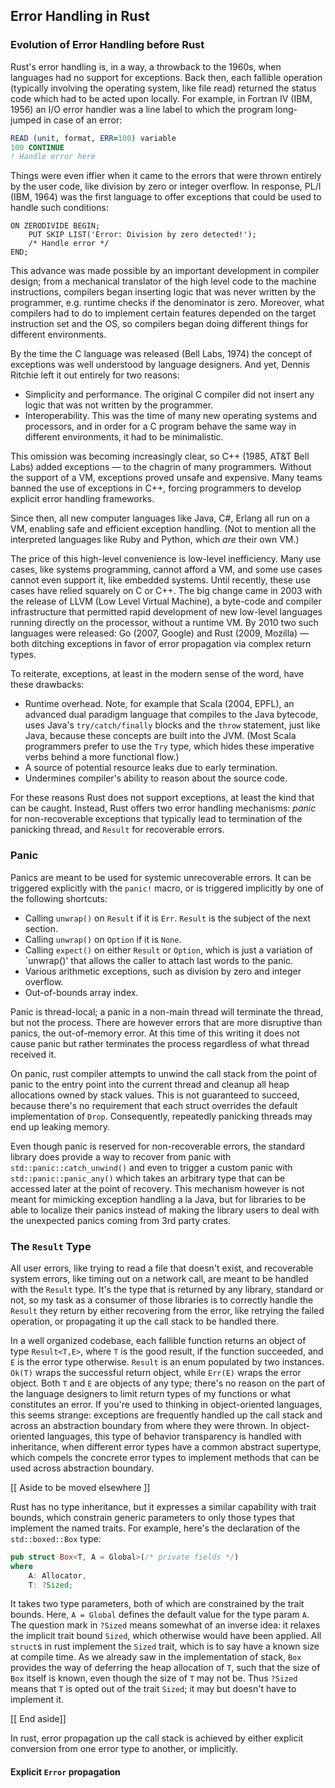 
## Error Handling in Rust

### Evolution of Error Handling before Rust
Rust's error handling is, in a way, a throwback to the 1960s, when languages had no support
for exceptions. Back then, each fallible operation (typically involving the operating
system, like file read) returned the status code which had to be acted upon locally. For
example, in Fortran IV (IBM, 1956) an I/O error handler was a line label to which the
program long-jumped in case of an error:
```fortran
READ (unit, format, ERR=100) variable
100 CONTINUE
! Handle error here
```
Things were even iffier when it came to the errors that were thrown entirely by the
user code, like division by zero or integer overflow. In response, PL/I (IBM, 1964) 
was the first language to offer exceptions that could be used to handle such conditions:
```pl/i
ON ZERODIVIDE BEGIN;
    PUT SKIP LIST('Error: Division by zero detected!');
    /* Handle error */
END;
```
This advance was made possible by an important development in compiler design; from a mechanical
translator of the high level code to the machine instructions, compilers began inserting
logic that was never written by the programmer, e.g. runtime checks if the denominator is
zero. Moreover, what compilers had to do to implement certain features depended on the
target instruction set and the OS, so compilers began doing different things for 
different environments.

By the time the C language was released (Bell Labs, 1974) the concept of exceptions
was well understood by language designers. And yet, Dennis Ritchie left it out entirely
for two reasons:
* Simplicity and performance. The original C compiler did not insert any logic that was not
  written by the programmer.
* Interoperability. This was the time of many new operating systems and processors, 
  and in order for a C program behave the same way in different environments, it had to be
  minimalistic.

This omission was becoming increasingly clear, so C++ (1985, AT&T Bell Labs) added exceptions
— to the chagrin of many programmers. Without the support of a VM, exceptions proved unsafe
and expensive. Many teams banned the use of exceptions in C++, forcing programmers to
develop explicit error handling frameworks.

Since then, all new computer languages like Java, C#, Erlang all run on a VM, enabling
safe and efficient exception handling. (Not to mention all the interpreted languages
like Ruby and Python, which _are_ their own VM.) 

The price of this high-level convenience is low-level inefficiency. Many use cases, like
systems programming, cannot afford a VM, and some use cases cannot even support it, like
embedded systems. Until recently, these use cases have relied squarely on C or C++. The
big change came in 2003 with the release of LLVM (Low Level Virtual Machine), a byte-code
and compiler infrastructure that permitted rapid development of new low-level languages
running directly on the processor, without a runtime VM. By 2010 two such languages were 
released: Go (2007, Google) and Rust (2009, Mozilla) — both ditching exceptions in favor
of error propagation via complex return types.

To reiterate, exceptions, at least in the modern sense of the word, have these drawbacks:
* Runtime overhead. Note, for example that Scala (2004, EPFL), an advanced dual paradigm
  language that compiles to the Java bytecode, uses Java's `try/catch/finally` blocks and
  the `throw` statement, just like Java, because these concepts are built into the JVM.
  (Most Scala programmers prefer to use the `Try` type, which hides these imperative verbs
  behind a more functional flow.)
* A source of potential resource leaks due to early termination.
* Undermines compiler's ability to reason about the source code.

For these reasons Rust does not support exceptions, at least the kind that can be caught.
Instead, Rust offers two error handling mechanisms: _panic_ for non-recoverable
exceptions that typically lead to termination of the panicking thread, and `Result` for
recoverable errors.

### Panic

Panics are meant to be used for systemic unrecoverable errors. It can be triggered
explicitly with the `panic!` macro, or is triggered implicitly by one of the following
shortcuts:
* Calling `unwrap()` on `Result` if it is `Err`. `Result` is the subject of the next
  section.
* Calling `unwrap()` on `Option` if it is `None`.
* Calling `expect()` on either `Result` or `Option`, which is just a variation of `unwrap()'
  that allows the caller to attach last words to the panic.
* Various arithmetic exceptions, such as division by zero and integer overflow.
* Out-of-bounds array index.

Panic is thread-local; a panic in a non-main thread will terminate the thread,
but not the process. There are however errors that are more disruptive than panics,
the out-of-memory error. At this time of this writing it does not cause panic but rather
terminates the process regardless of what thread received it.

On panic, rust compiler attempts to unwind the call stack from the point of panic to the
entry point into the current thread and cleanup all heap allocations owned by stack 
values. This is not guaranteed to succeed, because there's no requirement that each struct
overrides the default implementation of `Drop`. Consequently, repeatedly panicking threads
may end up leaking memory.

Even though panic is reserved for non-recoverable errors, the standard library does
provide a way to recover from panic with `std::panic::catch_unwind()` and even to
trigger a custom panic with `std::panic::panic_any()` which takes an arbitrary type that
can be accessed later at the point of recovery. This mechanism however is not meant for
mimicking exception handling a la Java, but for libraries to be able to localize
their panics instead of making the library users to deal with the unexpected panics
coming from 3rd party crates.

### The `Result` Type
All user errors, like trying to read a file that doesn't exist, and recoverable system
errors, like timing out on a network call, are meant to be handled with the `Result` type.
It's the type that is returned by any library, standard or not, so my task as a consumer
of those libraries is to correctly handle the `Result` they return by
either recovering from the error, like retrying the failed operation, or propagating it
up the call stack to be handled there.

In a well organized codebase, each fallible function returns an 
object of type `Result<T,E>`, where `T` is the good result, if the function succeeded, 
and `E` is the error type otherwise. `Result` is an enum populated by two instances. 
`Ok(T)` wraps the successful return object, while `Err(E)` wraps the error object. 
Both `T` and `E` are objects of any type; there's no reason on the part of the language
designers to limit return types of my functions or what constitutes an error.
If you're used to thinking in object-oriented languages, this seems strange: exceptions 
are frequently handled up the call stack and across an abstraction boundary from where 
they were thrown. In object-oriented languages, this type of behavior transparency is 
handled with inheritance, when different error types have a common abstract supertype, 
which compels the concrete error types to implement methods that can be used across 
abstraction boundary.

[[ Aside to be moved elsewhere ]]

Rust has no type inheritance, but it expresses a similar capability with trait
bounds, which constrain generic parameters to only those types that implement the named
traits. For example, here's the declaration of the `std::boxed::Box` type:
```rust
pub struct Box<T, A = Global>(/* private fields */)
where
    A: Allocator,
    T: ?Sized;
```
It takes two type parameters, both of which are constrained by the trait bounds. Here, 
`A = Global` defines the default value for the type param `A`. The question mark in
`?Sized` means somewhat of an inverse idea: it relaxes the implicit trait bound `Sized`,
which otherwise would have been applied. All `struct`s in rust
implement the `Sized` trait, which is to say have a known size at compile time. As we
already saw in the implementation of stack, `Box` provides the way of deferring the
heap allocation of `T`, such that the size of `Box` itself is known, even though the
size of `T` may not be. Thus `?Sized` means that `T` is opted out of the trait `Sized`; 
it may but doesn't have to implement it.

[[ End aside]]

In rust, error propagation up the call stack is achieved by either explicit conversion
from one error type to another, or implicitly.

#### Explicit `Error` propagation

